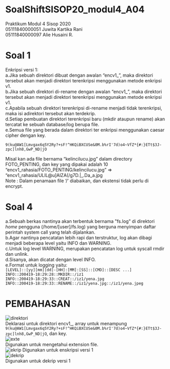 # SoalShiftSISOP20_modul4_A04
Praktikum Modul 4 Sisop 2020<br/>
05111840000051 Juwita Kartika Rani<br/>
05111840000097 Alie Husaini R.<br/>

# Soal 1
Enkripsi versi 1:<br/>
a.Jika sebuah direktori dibuat dengan awalan “encv1_”, maka direktori tersebut akan menjadi direktori terenkripsi menggunakan metode enkripsi v1.<br/>
b.Jika sebuah direktori di-rename dengan awalan “encv1_”, maka direktori tersebut akan menjadi direktori terenkripsi menggunakan metode enkripsi v1.<br/>
c.Apabila sebuah direktori terenkripsi di-rename menjadi tidak terenkripsi, maka isi adirektori tersebut akan terdekrip.<br/>
d.Setiap pembuatan direktori terenkripsi baru (mkdir ataupun rename) akan tercatat ke sebuah database/log berupa file.<br/>
e.Semua file yang berada dalam direktori ter enkripsi menggunakan caesar cipher dengan key.<br/>

`9(ku@AW1[Lmvgax6q5Y2Ry?+sF!^HKQiBXCUSe&0M.b%rI'7d)o4~VfZ*{#:}ETt$3J-zpc]lnh8,GwP_ND|jO`<br/>

Misal kan ada file bernama “kelincilucu.jpg” dalam directory FOTO_PENTING, dan key yang dipakai adalah 10<br/>
“encv1_rahasia/FOTO_PENTING/kelincilucu.jpg” => “encv1_rahasia/ULlL@u]AlZA(/g7D.|_.Da_a.jpg<br/>
Note : Dalam penamaan file ‘/’ diabaikan, dan ekstensi tidak perlu di encrypt.<br/>

# Soal 4
a.Sebuah berkas nantinya akan terbentuk bernama "fs.log" di direktori *home* pengguna (/home/[user]/fs.log) yang berguna menyimpan daftar perintah system call yang telah dijalankan.<br/>
b.Agar nantinya pencatatan lebih rapi dan terstruktur, log akan dibagi menjadi beberapa level yaitu INFO dan WARNING.<br/>
c.Untuk log level WARNING, merupakan pencatatan log untuk syscall rmdir dan unlink.<br/>
d.Sisanya, akan dicatat dengan level INFO.<br/>
e.Format untuk logging yaitu:<br/>
`[LEVEL]::[yy][mm][dd]-[HH]:[MM]:[SS]::[CMD]::[DESC ...]`<br/>
`INFO::200419-18:29:28::MKDIR::/iz1`<br/>
`INFO::200419-18:29:33::CREAT::/iz1/yena.jpg`<br/>
`INFO::200419-18:29:33::RENAME::/iz1/yena.jpg::/iz1/yena.jpeg`<br/>

# PEMBAHASAN
![direktori](https://user-images.githubusercontent.com/56763570/80864562-5c21d600-8c38-11ea-8f03-355b918e19d3.PNG)<br/>
Deklarasi untuk direktori encv1_, array untuk menampung `9(ku@AW1[Lmvgax6q5Y2Ry?+sF!^HKQiBXCUSe&0M.b%rI'7d)o4~VfZ*{#:}ETt$3J-zpc]lnh8,GwP_ND|jO`, dan key.
<br/>![exte](https://user-images.githubusercontent.com/56763570/80864659-f6821980-8c38-11ea-9bf3-d9a5810c3f51.PNG)<br/>
Digunakan untuk mengetahui  extension file.
<br/>![ekrip](https://user-images.githubusercontent.com/56763570/80864699-25988b00-8c39-11ea-80ae-c97862ab797e.PNG)
Digunakan untuk enskripsi versi 1
<br/>![dekrip](https://user-images.githubusercontent.com/56763570/80864750-77411580-8c39-11ea-8b2d-013b7eb3c1d2.PNG)<br/>
Digunakan untuk dekrip versi 1


